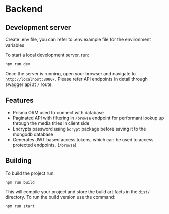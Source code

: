 # Backend

## Development server

Create .env file, you can refer to .env.example file for the environment variables

To start a local development server, run:

```bash
npm run dev
```

Once the server is running, open your browser and navigate to `http://localhost:8080/`. 
Please refer API endpoints in detail through swagger api at `/` route.

## Features

- Prisma ORM used to connect with database
- Paginated API with filtering in `/browse` endpoint for performant lookup up through the media titles in client side
- Encrypts password using `bcrypt` package before saving it to the mongodb database
- Generates JWT based access tokens, which can be used to access protected endpoints. (`/browse`)

## Building

To build the project run:

```bash
npm run build
```

This will compile your project and store the build artifacts in the `dist/` directory. To run the build version use the command:

```bash
npm run start
```
